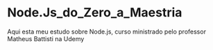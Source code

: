 # Node.Js_do_Zero_a_Maestria
 Aqui esta meu estudo sobre Node.js, curso ministrado pelo professor Matheus Battisti na Udemy
